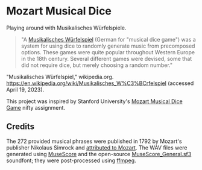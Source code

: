 # Mozart Musical Dice

Playing around with Musikalisches Würfelspiele.

> "A [Musikalisches Würfelspiel](https://en.wikipedia.org/wiki/Musikalisches_W%C3%BCrfelspiel) (German for "musical dice game") was a system for using dice to randomly generate music from precomposed options. These games were quite popular throughout Western Europe in the 18th century. Several different games were devised, some that did not require dice, but merely choosing a random number."

"Musikalisches Würfelspiel," wikipedia.org. <https://en.wikipedia.org/wiki/Musikalisches_W%C3%BCrfelspiel> (accessed April 19, 2023).

This project was inspired by Stanford University's [Mozart Musical Dice Game](http://nifty.stanford.edu/2023/wayne-musical-dice-game/) nifty assignment.

## Credits

The 272 provided musical phrases were published in 1792 by Mozart's publisher Nikolaus Simrock and [attributed to Mozart](https://imslp.org/wiki/Musikalisches_W%C3%BCrfelspiel,_K.516f_(Mozart,_Wolfgang_Amadeus)). The WAV files were generated using [MuseScore](https://musescore.org/) and the open-source [MuseScore_General.sf3](https://musescore.org/en/handbook/3/soundfonts-and-sfz-files) soundfont; they were post-processed using [ffmpeg](https://ffmpeg.org/).
